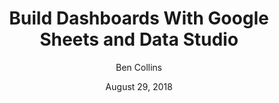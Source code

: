 ---
date: August 29, 2018
title: Build Dashboards With Google Sheets and Data Studio
author: Ben Collins
link: https://courses.benlcollins.com/p/dashboards
description: Everything you need to know about building beautiful business and marketing dashboards to help you make key decisions in real-time. If you'd like to receive a location-based discount for this course, please email Ben. 
image: "build-dashboards-google-sheets-data-studio.png"
tags:
- courses
- data-science
- excel
- google-sheets
- data-studio

# ================================
# ARTICLE TAGS AVAILABLE
# ================================
# - animation
# - code
# - contribution
# - design-tokens
# - figma
# - leadership
# - patterns
# - process
# - sketch
# ================================
---